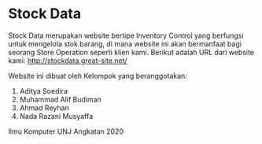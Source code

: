 # Stock Data

 Stock Data merupakan website bertipe Inventory Control yang berfungsi untuk mengelola stok barang, di mana website ini akan bermanfaat bagi seorang Store Operation seperti klien  kami.
 Berikut adalah URL dari website kami:
 http://stockdata.great-site.net/
 
 Website ini dibuat oleh Kelompok yang beranggotakan:
 
 1. Aditya Soedira
 2. Muhammad Alif Budiman
 3. Ahmad Reyhan
 4. Nada Razani Musyaffa

 Ilmu Komputer UNJ Angkatan 2020

